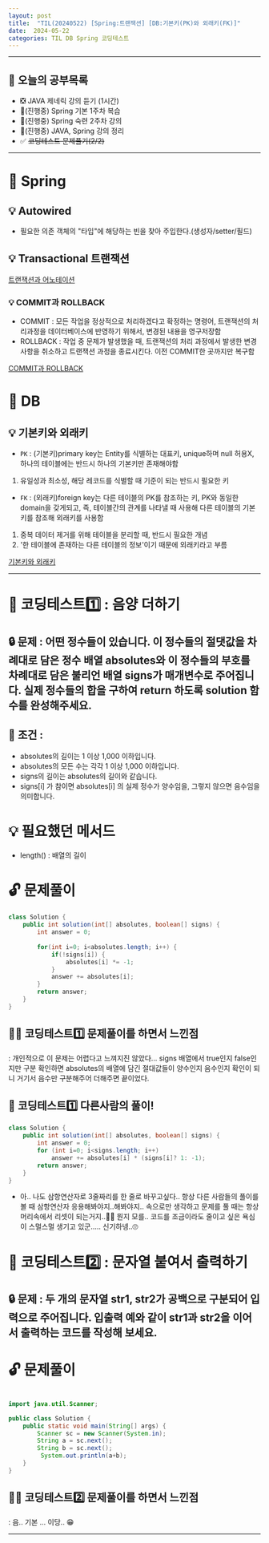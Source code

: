 ```yaml
---
layout: post
title:  "TIL(20240522) [Spring:트랜잭션] [DB:기본키(PK)와 외래키(FK)]"
date:  2024-05-22
categories: TIL DB Spring 코딩테스트
---
```


---------------------------------------------------------------------

## 🙌 오늘의 공부목록

- ❎ JAVA 제네릭 강의 듣기 (1시간)
- 🔺(진행중) Spring 기본 1주차 복습 
- 🔺(진행중) Spring 숙련 2주차 강의
- 🔺(진행중) JAVA, Spring 강의 정리
- ✅ ~~코딩테스트 문제풀기(2/2)~~ 
---------------------------------------------------------------------
# 📌 Spring

## 💡 Autowired
- 필요한 의존 객체의 "타입"에 해당하는 빈을 찾아 주입한다.(생성자/setter/필드)

## 💡 Transactional 트랜잭션

[트랜잭션과 어노테이션](https://tecoble.techcourse.co.kr/post/2021-05-25-transactional/)

### 💡 COMMIT과 ROLLBACK 
- COMMIT : 모든 작업을 정상적으로 처리하겠다고 확정하는 명령어, 트랜잭션의 처리과정을 데이터베이스에 반영하기 위해서, 변경된 내용을 영구저장함
- ROLLBACK : 작업 중 문제가 발생했을 때, 트랜잭션의 처리 과정에서 발생한 변경사항을 취소하고 트랜잭션 과정을 종료시킨다. 이전 COMMIT한 곳까지만 복구함

[COMMIT과 ROLLBACK](https://wikidocs.net/4096)

# 📌 DB

## 💡 기본키와 외래키

- `PK` : (기본키)primary key는 Entity를 식별하는 대표키, unique하며 null 허용X, 하나의 테이블에는 반드시 하나의 기본키만 존재해야함
1) 유일성과 최소성, 해당 레코드를 식별할 때 기준이 되는 반드시 필요한 키
- `FK` : (외래키)foreign key는 다른 테이블의 PK를 참조하는 키, PK와 동일한 domain을 갖게되고, 즉, 테이블간의 관계를 나타낼 때 사용해 다른 테이블의 기본키를 참조해 외래키를 사용함
 1) 중복 데이터 제거를 위해 테이블을 분리할 때, 반드시 필요한 개념
 2) '한 테이블에 존재하는 다른 테이블의 정보'이기 때문에 외래키라고 부름

[기본키와 외래키](https://velog.io/@kon6443/DB-%EA%B8%B0%EB%B3%B8%ED%82%A4-%EC%99%B8%EB%9E%98%ED%82%A4-%ED%9B%84%EB%B3%B4%ED%82%A4-%EB%B3%B5%ED%95%A9%ED%82%A4-%EA%B0%9C%EB%85%90-4x1bgz5w)

---------------------------------------------------------------------

# 📌 코딩테스트1️⃣ : 음양 더하기

## 🔒 문제 : 어떤 정수들이 있습니다. 이 정수들의 절댓값을 차례대로 담은 정수 배열 absolutes와 이 정수들의 부호를 차례대로 담은 불리언 배열 signs가 매개변수로 주어집니다. 실제 정수들의 합을 구하여 return 하도록 solution 함수를 완성해주세요.

## 🚫 조건 : 
- absolutes의 길이는 1 이상 1,000 이하입니다.
- absolutes의 모든 수는 각각 1 이상 1,000 이하입니다.
- signs의 길이는 absolutes의 길이와 같습니다.
- signs[i] 가 참이면 absolutes[i] 의 실제 정수가 양수임을, 그렇지 않으면 음수임을 의미합니다.

# 💡 필요했던 메서드
- length() : 배열의 길이

# 🔓 문제풀이

```java
class Solution {
    public int solution(int[] absolutes, boolean[] signs) {
        int answer = 0;
        
        for(int i=0; i<absolutes.length; i++) {
            if(!signs[i]) {
                absolutes[i] *= -1;
            } 
            answer += absolutes[i];
        }
        return answer;
    }
}

```

## 🤷‍♀️ 코딩테스트1️⃣ 문제풀이를 하면서 느낀점
: 개인적으로 이 문제는 어렵다고 느껴지진 않았다... signs 배열에서 true인지 false인지만 구분 확인하면 absolutes의 배열에 담긴
절대값들이 양수인지 음수인지 확인이 되니 거기서 음수만 구분해주어 더해주면 끝이었다. 


## 🎈 코딩테스트1️⃣ 다른사람의 풀이! 

```java
class Solution {
    public int solution(int[] absolutes, boolean[] signs) {
        int answer = 0;
        for (int i=0; i<signs.length; i++)
            answer += absolutes[i] * (signs[i]? 1: -1);
        return answer;
    }
}
```
- 아.. 나도 삼항연산자로 3줄짜리를 한 줄로 바꾸고싶다..  항상 다른 사람들의 풀이를 볼 때 삼항연산자 응용해봐야지..해봐야지..
속으로만 생각하고 문제를 풀 때는 항상 머리속에서 리셋이 되는거지..🤣🤣
뭔지 모를.. 코드를 조금이라도 줄이고 싶은 욕심이 스멀스멀 생기고 있군..... 신기하넹..🙄


# 📌 코딩테스트2️⃣ : 문자열 붙여서 출력하기

## 🔒 문제 : 두 개의 문자열 str1, str2가 공백으로 구분되어 입력으로 주어집니다. 입출력 예와 같이 str1과 str2을 이어서 출력하는 코드를 작성해 보세요.

# 🔓 문제풀이

```java

import java.util.Scanner;

public class Solution {
    public static void main(String[] args) {
        Scanner sc = new Scanner(System.in);
        String a = sc.next();
        String b = sc.next();
         System.out.println(a+b);
    }
}
```
## 🤷‍♀️ 코딩테스트2️⃣ 문제풀이를 하면서 느낀점
: 음.. 기본 ... 이당.. 😁

--------------------------------------------------------------
